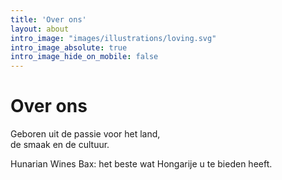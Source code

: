 ```yaml
---
title: 'Over ons'
layout: about
intro_image: "images/illustrations/loving.svg"
intro_image_absolute: true
intro_image_hide_on_mobile: false
---
```

# Over ons

Geboren uit de passie voor het land,   
de smaak en de cultuur.  

Hunarian Wines Bax: het beste wat Hongarije u te bieden heeft.
